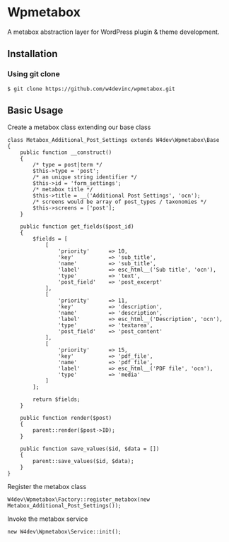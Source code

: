 # Wpmetabox

A metabox abstraction layer for WordPress plugin & theme development.

## Installation

### Using git clone
```
$ git clone https://github.com/w4devinc/wpmetabox.git
```

## Basic Usage

Create a metabox class extending our base class

```
class Metabox_Additional_Post_Settings extends W4dev\Wpmetabox\Base
{
	public function __construct()
	{
		/* type = post|term */
		$this->type = 'post';
		/* an unique string identifier */
		$this->id = 'form_settings';
		/* metabox title */
		$this->title = __('Additional Post Settings', 'ocn');
		/* screens would be array of post_types / taxonomies */
		$this->screens = ['post'];
	}

	public function get_fields($post_id)
	{
		$fields = [
			[
				'priority'		=> 10,
				'key' 			=> 'sub_title',
				'name' 			=> 'sub_title',
				'label' 		=> esc_html__('Sub title', 'ocn'),
				'type' 			=> 'text',
				'post_field' 	=> 'post_excerpt'
			],
			[
				'priority'		=> 11,
				'key' 			=> 'description',
				'name' 			=> 'description',
				'label' 		=> esc_html__('Description', 'ocn'),
				'type' 			=> 'textarea',
				'post_field' 	=> 'post_content'
			],
			[
				'priority'		=> 15,
				'key' 			=> 'pdf_file',
				'name' 			=> 'pdf_file',
				'label' 		=> esc_html__('PDF file', 'ocn'),
				'type' 			=> 'media'
			]
		];

		return $fields;
	}

	public function render($post)
	{
		parent::render($post->ID);
	}

	public function save_values($id, $data = [])
	{
		parent::save_values($id, $data);
	}
}
```

Register the metabox class
```
W4dev\Wpmetabox\Factory::register_metabox(new Metabox_Additional_Post_Settings());
```

Invoke the metabox service
```
new W4dev\Wpmetabox\Service::init();
```